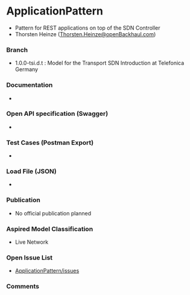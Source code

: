 # ApplicationPattern
- Pattern for REST applications on top of the SDN Controller
- Thorsten Heinze (Thorsten.Heinze@openBackhaul.com)

### Branch
- 1.0.0-tsi.d.t : Model for the Transport SDN Introduction at Telefonica Germany

### Documentation
-

### Open API specification (Swagger)
- 

### Test Cases (Postman Export)
- 

### Load File (JSON)
- 

### Publication
- No official publication planned

### Aspired Model Classification
- Live Network

### Open Issue List
- [ApplicationPattern/issues](../../issues)

### Comments

